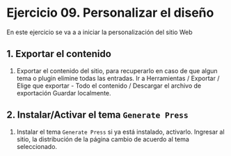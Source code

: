 
# Ejercicio 09. Personalizar el diseño
En este ejercicio se va a a iniciar la personalización del sitio Web

## 1. Exportar el contenido
1. Exportar el contenido del sitio, para recuperarlo en caso de que algun tema o plugin elimine todas las entradas.
Ir a Herramientas / Exportar  / Elige que exportar - Todo el contenido  / Descargar el archivo de exportación
Guardar localmente.

## 2. Instalar/Activar el tema `Generate Press`
1. Instalar el tema `Generate Press` si ya está instalado, activarlo.
Ingresar al sitio, la distribución de la página cambio de acuerdo al tema seleccionado.
<!--stackedit_data:
eyJoaXN0b3J5IjpbMTgxMTIxNDQwNl19
-->
